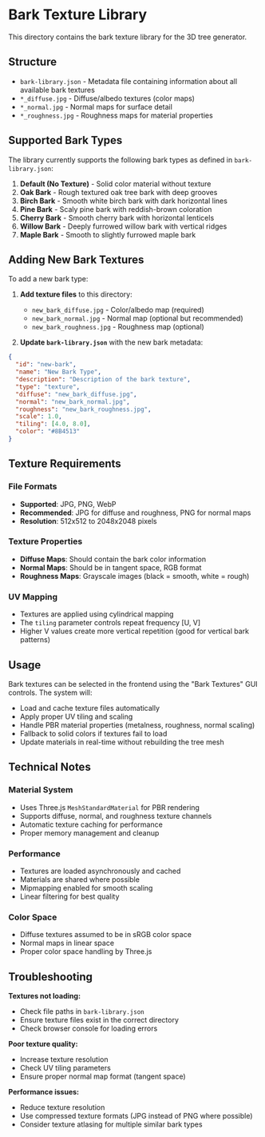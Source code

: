 # Bark Texture Library

This directory contains the bark texture library for the 3D tree generator.

## Structure

- `bark-library.json` - Metadata file containing information about all available bark textures
- `*_diffuse.jpg` - Diffuse/albedo textures (color maps)
- `*_normal.jpg` - Normal maps for surface detail
- `*_roughness.jpg` - Roughness maps for material properties

## Supported Bark Types

The library currently supports the following bark types as defined in `bark-library.json`:

1. **Default (No Texture)** - Solid color material without texture
2. **Oak Bark** - Rough textured oak tree bark with deep grooves
3. **Birch Bark** - Smooth white birch bark with dark horizontal lines
4. **Pine Bark** - Scaly pine bark with reddish-brown coloration
5. **Cherry Bark** - Smooth cherry bark with horizontal lenticels
6. **Willow Bark** - Deeply furrowed willow bark with vertical ridges
7. **Maple Bark** - Smooth to slightly furrowed maple bark

## Adding New Bark Textures

To add a new bark type:

1. **Add texture files** to this directory:
   - `new_bark_diffuse.jpg` - Color/albedo map (required)
   - `new_bark_normal.jpg` - Normal map (optional but recommended)
   - `new_bark_roughness.jpg` - Roughness map (optional)

2. **Update `bark-library.json`** with the new bark metadata:
```json
{
  "id": "new-bark",
  "name": "New Bark Type",
  "description": "Description of the bark texture",
  "type": "texture",
  "diffuse": "new_bark_diffuse.jpg",
  "normal": "new_bark_normal.jpg", 
  "roughness": "new_bark_roughness.jpg",
  "scale": 1.0,
  "tiling": [4.0, 8.0],
  "color": "#8B4513"
}
```

## Texture Requirements

### File Formats
- **Supported**: JPG, PNG, WebP
- **Recommended**: JPG for diffuse and roughness, PNG for normal maps
- **Resolution**: 512x512 to 2048x2048 pixels

### Texture Properties
- **Diffuse Maps**: Should contain the bark color information
- **Normal Maps**: Should be in tangent space, RGB format
- **Roughness Maps**: Grayscale images (black = smooth, white = rough)

### UV Mapping
- Textures are applied using cylindrical mapping
- The `tiling` parameter controls repeat frequency [U, V]
- Higher V values create more vertical repetition (good for vertical bark patterns)

## Usage

Bark textures can be selected in the frontend using the "Bark Textures" GUI controls. The system will:

- Load and cache texture files automatically
- Apply proper UV tiling and scaling
- Handle PBR material properties (metalness, roughness, normal scaling)
- Fallback to solid colors if textures fail to load
- Update materials in real-time without rebuilding the tree mesh

## Technical Notes

### Material System
- Uses Three.js `MeshStandardMaterial` for PBR rendering
- Supports diffuse, normal, and roughness texture channels
- Automatic texture caching for performance
- Proper memory management and cleanup

### Performance
- Textures are loaded asynchronously and cached
- Materials are shared where possible
- Mipmapping enabled for smooth scaling
- Linear filtering for best quality

### Color Space
- Diffuse textures assumed to be in sRGB color space
- Normal maps in linear space
- Proper color space handling by Three.js

## Troubleshooting

**Textures not loading:**
- Check file paths in `bark-library.json`
- Ensure texture files exist in the correct directory
- Check browser console for loading errors

**Poor texture quality:**
- Increase texture resolution
- Check UV tiling parameters
- Ensure proper normal map format (tangent space)

**Performance issues:**
- Reduce texture resolution
- Use compressed texture formats (JPG instead of PNG where possible)
- Consider texture atlasing for multiple similar bark types